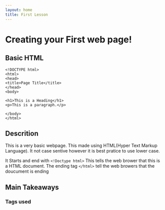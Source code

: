 ```yaml
---
layout: home
title: First Lesson
---
```

# Creating your First web page!

## Basic HTML
```html:
<!DOCTYPE html>
<html>
<head>
<title>Page Title</title>
</head>
<body>

<h1>This is a Heading</h1>
<p>This is a paragraph.</p>

</body>
</html>
```
## Descrition
This is a very basic webpage. This made using HTML(Hyper Text Markup Language). It not case sentive however it is best pratice to use lower case.

It Starts and end with `<!Doctype html>` This tells the web brower that this is a HTML document. The ending tag `</html>` tell the web browers that the doucument is ending  

## Main Takeaways

### Tags used
